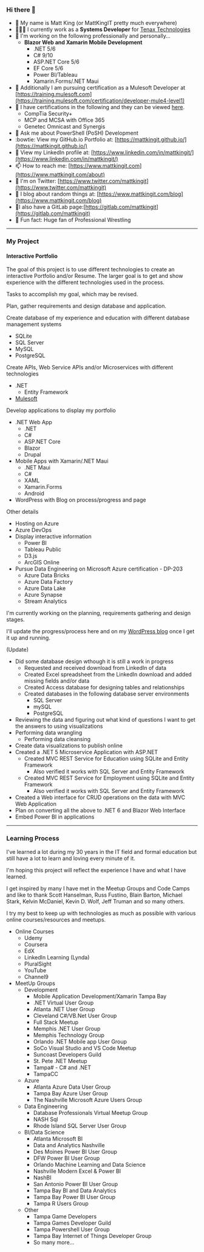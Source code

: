 ### Hi there 👋

- 🔭 My name is Matt King (or MattKingIT pretty much everywhere)
- 👨🏼‍💼 I currently work as a **Systems Developer** for [Tenax Technologies](https://tenaxtech.com)
- 🥼 I'm working on the following professionally and personally...
     - **Blazor Web and Xamarin Mobile Development**
          - .NET 5/6
          - C# 9/10
          - ASP.NET Core 5/6
          - EF Core 5/6
          - Power BI/Tableau
          - Xamarin.Forms/.NET Maui
- 🌱 Additionally I am pursuing certification as a Mulesoft Developer at [https://training.mulesoft.com](https://training.mulesoft.com/certification/developer-mule4-level1)
- 🎇 I have certifications in the following and they can be viewed [here](https://www.credly.com/users/matthew-king.e33fd382).
     - CompTia Security+
     - MCP and MCSA with Office 365
     - Genetec Omnicast and Synergis
- 💬 Ask me about PowerShell (PoSH) Development
- :bowtie: View my GitHub.io Portfolio at: [https://mattkingit.github.io/](https://mattkingit.github.io/)
- 👔 View my LinkedIn profile at: [https://www.linkedin.com/in/mattkingit/](https://www.linkedin.com/in/mattkingit/)
- 📫 How to reach me: [https://www.mattkingit.com](https://www.mattkingit.com/about)
- 🐥 I'm on Twitter: [https://www.twitter.com/mattkingit](https://www.twitter.com/mattkingit)
- 📘 I blog about random things at: [https://www.mattkingit.com/blog](https://www.mattkingit.com/blog)
- 🥼I also have a GitLab page:[https://gitlab.com/mattkingit](https://gitlab.com/mattkingit) 
- 🤼 Fun fact: Huge fan of Professional Wrestling

---
### My Project

#### Interactive Portfolio

The goal of this project is to use different technologies to create an interactive Portfolio and/or Resume. The larger goal is to get and show experience with the different technologies used in the process. 
  
Tasks to accomplish my goal, which may be revised.

Plan, gather requirements and design database and application.

Create database of my experience and education with different database management systems
- SQLite
- SQL Server
- MySQL
- PostgreSQL

Create APIs, Web Service APIs and/or Microservices with different technologies
- .NET
  - Entity Framework
- [Mulesoft](https://mattkingit.github.io/mattkingitdev-mule/)

Develop applications to display my portfolio
- .NET Web App
  - .NET
  - C#
  - ASP.NET Core
  - Blazor
  - Drupal
- Mobile Apps with Xamarin/.NET Maui
  - .NET Maui
  - C#
  - XAML
  - Xamarin.Forms
  - Android 
- WordPress with Blog on process/progress and page

Other details
- Hosting on Azure
- Azure DevOps
- Display interactive information
  - Power BI
  - Tableau Public 
  - D3.js
  - ArcGIS Online 
- Pursue Data Engineering on Microsoft Azure certification - DP-203
  - Azure Data Bricks
  - Azure Data Factory
  - Azure Data Lake
  - Azure Synapse
  - Stream Analytics

I'm currently working on the planning, requirements gathering and design stages. 

I'll update the progress/process here and on my [WordPress blog](https://www.mattkingit.com/blog) once I get it up and running.

(Update)
- Did some database design wthough it is still a work in progress
  - Requested and received download from LinkedIn of data
  - Created Excel spreadsheet from the LinkedIn download and added missing fields and/or data
  - Created Access database for designing tables and relationships
  - Created databases in the following database server environments
    - SQL Server
    - mySQL
    - PostgreSQL
- Reviewing the data and figuring out what kind of questions I want to get the answers to using visualizations
- Performing data wrangling
  - Performing data cleansing
- Create data visualizations to publish online
- Created a .NET 5 Microservice Application with ASP.NET
  - Created MVC REST Service for Education using SQLite and Entity Framework
    - Also verified it works with SQL Server and Entity Framework
  - Created MVC REST Service for Employment using SQLite and Entity Framework
    - Also verified it works with SQL Server and Entity Framework
- Created a Web interface for CRUD operations on the data with MVC Web Application
- Plan on converting all the above to .NET 6 and Blazor Web Interface
- Embed Power BI in applications

---
### Learning Process

I've learned a lot during my 30 years in the IT field and formal education but still have a lot to learn and loving every minute of it.

I'm hoping this project will reflect the experience I have and what I have learned. 

I get inspired by many I have met in the Meetup Groups and Code Camps and like to thank Scott Hanselman, Russ Fustino, Blain Barton, Michael Stark, Kelvin McDaniel, Kevin D. Wolf, Jeff Truman and so many others.

I try my best to keep up with technologies as much as possible with various online courses/resources and meetups.

- Online Courses
  - Udemy
  - Coursera
  - EdX
  - LinkedIn Learning (Lynda)
  - PluralSight
  - YouTube
  - Channel9
- MeetUp Groups
  - Development
    - Mobile Application Development/Xamarin Tampa Bay
    - .NET Virtual User Group
    - Atlanta .NET User Group
    - Cleveland C#/VB.Net User Group
    - Full Stack Meetup
    - Memphis .NET User Group
    - Memphis Technology Group
    - Orlando .NET Mobile app User Group
    - SoCo Visual Studio and VS Code Meetup
    - Suncoast Developers Guild
    - St. Pete .NET Meetup
    - Tampa# - C# and .NET
    - TampaCC
  - Azure
    - Atlanta Azure Data User Group
    - Tampa Bay Azure User Group
    - The Nashville Microsoft Azure Users Group
  - Data Engineering
    - Database Professionals Virtual Meetup Group
    - NASH Sql
    - Rhode Island SQL Server User Group  
  - BI/Data Science
    - Atlanta Microsoft BI
    - Data and Analytics Nashville
    - Des Moines Power BI User Group
    - DFW Power BI User Group
    - Orlando Machine Learning and Data Science
    - Nashville Modern Excel & Power BI
    - NashBI
    - San Antonio Power BI User Group
    - Tampa Bay BI and Data Analytics
    - Tampa Bay Power BI User Group
    - Tampa R Users Group
  - Other
    - Tampa Game Developers
    - Tampa Games Developer Guild
    - Tampa Powershell User Group
    - Tampa Bay Internet of Things Developer Group
    - So many more...
<!--
**mattkingit/mattkingit** is a ✨ _special_ ✨ repository because its `README.md` (this file) appears on your GitHub profile.

tals-mule4>
- 👯 I’m looking to collaborate on ...
- 🤔 I’m looking for help with ...
.
- 😄 Pronouns: ...
.
-->

